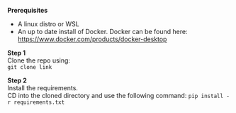 **Prerequisites**
- A linux distro or WSL
- An up to date install of Docker. Docker can be found here: https://www.docker.com/products/docker-desktop

**Step 1** <br>
Clone the repo using: <br>
``
git clone link
``

**Step 2** <br>
Install the requirements. <br>
CD into the cloned directory and use the following command:
``
pip install -r requirements.txt
``

